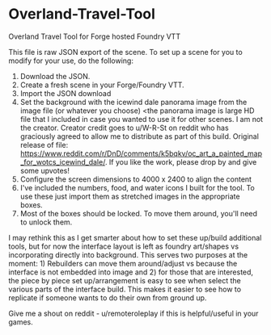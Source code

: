 # Overland-Travel-Tool
Overland Travel Tool for Forge hosted Foundry VTT

This file is raw JSON export of the scene. To set up a scene for you to modify for your use, do the following:

1. Download the JSON.
2. Create a fresh scene in your Forge/Foundry VTT. 
3. Import the JSON download
4. Set the background with the icewind dale panorama image from the image file (or whatever you choose) <the panorama image is large HD file that I included in case you wanted to use it for other scenes. I am not the creator. Creator credit goes to u/W-R-St on reddit who has graciously agreed to allow me to distribute as part of this build. Original release of file: https://www.reddit.com/r/DnD/comments/k5bqkv/oc_art_a_painted_map_for_wotcs_icewind_dale/. If you like the work, please drop by and give some upvotes!
5. Configure the screen dimensions to 4000 x 2400 to align the content
6. I've included the numbers, food, and water icons I built for the tool. To use these just import them as stretched images in the appropriate boxes.
7. Most of the boxes should be locked. To move them around, you'll need to unlock them. 

I may rethink this as I get smarter about how to set these up/build additional tools, but for now the interface layout is left as foundry art/shapes vs incorporating directly into background. This serves two purposes at the moment: 1) Rebuilders can move them around/adjust vs because the interface is not embedded into image and 2) for those that are interested, the piece by piece set up/arrangement is easy to see when select the various parts of the interface build. This makes it easier to see how to replicate if someone wants to do their own from ground up. 

Give me a shout on reddit - u/remoteroleplay if this is helpful/useful in your games. 
